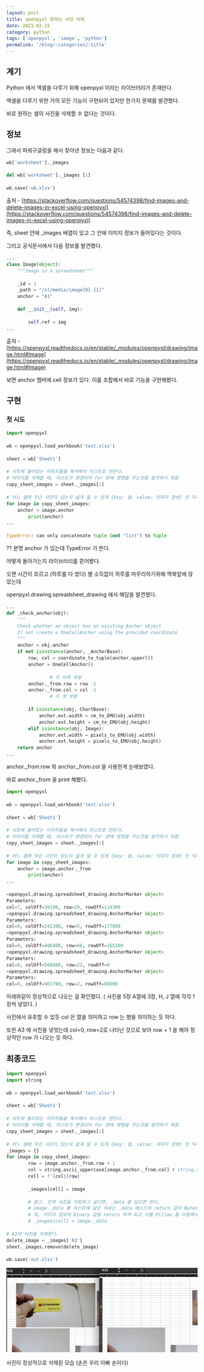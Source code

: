 ```yaml
---
layout: post
title: openpyxl 원하는 사진 삭제
date: 2021-02-15
category: python
tags: ['openpyxl', 'image', 'python']
permalink: '/blog/:categories/:title'
---
```


## 계기

Python 에서 엑셀을 다루기 위해 openpyxl 이라는 라이브러리가 존재한다.

엑셀을 다루기 위한 거의 모든 기능이 구현되어 있지만 한가지 문제를 발견했다.

바로 원하는 셀의 사진을 삭제할 수 없다는 것이다.

## 정보

그래서 파워구글링을 해서 찾아낸 정보는 다음과 같다.

```python
wb['worksheet']._images

del wb['worksheet']._images [1]

wb.save('wb.xlsx')
```

출처 - [https://stackoverflow.com/questions/54574398/find-images-and-delete-images-in-excel-using-openpyxl](https://stackoverflow.com/questions/54574398/find-images-and-delete-images-in-excel-using-openpyxl)

즉, sheet 안에 _images 배열이 있고 그 안에 이미지 정보가 들어있다는 것이다.

그리고 공식문서에서 다음 정보를 발견했다.

```python
...
class Image(object):
    """Image in a spreadsheet"""

    _id = 1
    _path = "/xl/media/image{0}.{1}"
    anchor = "A1"

    def __init__(self, img):

        self.ref = img
...
```

출처 - [https://openpyxl.readthedocs.io/en/stable/_modules/openpyxl/drawing/image.html#Image](https://openpyxl.readthedocs.io/en/stable/_modules/openpyxl/drawing/image.html#Image)

보면 anchor 멤버에 cell 정보가 있다. 이를 조합해서 바로 기능을 구현해봤다.

## 구현

### 첫 시도

```python
import openpyxl

wb = openpyxl.load_workbook('test.xlsx')

sheet = wb['Sheet1']

# 시트에 들어있는 이미지들을 복사해서 리스트로 만든다.
# 이미지를 삭제할 때, 리스트가 변경되어 for 문에 영향을 주는것을 방지하기 위함
copy_sheet_images = sheet._images[:]

# 어느 셀에 무슨 사진이 있는지 쉽게 알 수 있게 {key: 셀, value: 이미지 정보} 인 딕셔너리를 만듬
for image in copy_sheet_images:
    anchor = image.anchor
		print(anchor)
...

TypeError: can only concatenate tuple (not "list") to tuple
```

?? 분명 anchor 가 있는데 TypeError 가 뜬다.

어떻게 돌아가는지 라이브러리를 뜯어봤다.

오랜 시간이 흐르고 (하루를 다 썼다) 별 소득없이 하루를 마무리하기위해 맥북앞에 앉았는데

openpyxl.drawing.spreadsheet_drawing 에서 해답을 발견했다.

```python
...
def _check_anchor(obj):
    """
    Check whether an object has an existing Anchor object
    If not create a OneCellAnchor using the provided coordinate
    """
    anchor = obj.anchor
    if not isinstance(anchor, _AnchorBase):
        row, col = coordinate_to_tuple(anchor.upper())
        anchor = OneCellAnchor()

				# 이 아래 부분
        anchor._from.row = row -1
        anchor._from.col = col -1
				# 이 윗 부분

        if isinstance(obj, ChartBase):
            anchor.ext.width = cm_to_EMU(obj.width)
            anchor.ext.height = cm_to_EMU(obj.height)
        elif isinstance(obj, Image):
            anchor.ext.width = pixels_to_EMU(obj.width)
            anchor.ext.height = pixels_to_EMU(obj.height)
    return anchor
...
```

anchor._from.row 와 anchor._from.col 을 사용한게 눈에보였다.

바로 anchor._from 을 print 해봤다.

```python
import openpyxl

wb = openpyxl.load_workbook('test.xlsx')

sheet = wb['Sheet1']

# 시트에 들어있는 이미지들을 복사해서 리스트로 만든다.
# 이미지를 삭제할 때, 리스트가 변경되어 for 문에 영향을 주는것을 방지하기 위함
copy_sheet_images = sheet._images[:]

# 어느 셀에 무슨 사진이 있는지 쉽게 알 수 있게 {key: 셀, value: 이미지 정보} 인 딕셔너리를 만듬
for image in copy_sheet_images:
    anchor = image.anchor._from
		print(anchor)
...

<openpyxl.drawing.spreadsheet_drawing.AnchorMarker object>
Parameters:
col=7, colOff=38100, row=29, rowOff=114300
<openpyxl.drawing.spreadsheet_drawing.AnchorMarker object>
Parameters:
col=9, colOff=241300, row=5, rowOff=177800
<openpyxl.drawing.spreadsheet_drawing.AnchorMarker object>
Parameters:
col=0, colOff=406400, row=66, rowOff=165100
<openpyxl.drawing.spreadsheet_drawing.AnchorMarker object>
Parameters:
col=0, colOff=508000, row=22, rowOff=0
<openpyxl.drawing.spreadsheet_drawing.AnchorMarker object>
Parameters:
col=0, colOff=901700, row=2, rowOff=88900
```

아래와같이 정상적으로 나오는 걸 확인했다. ( 사진을 5장 A열에 3장, H, J 열에 각각 1장씩 넣었다. ) 

사진에서 유추할 수 있듯 col 은 열을 의미하고 row 는 행을 의미하는 듯 하다.

또한 A3 에 사진을 넣엇는데 col=0, row=2로 나타난 것으로 보아 row + 1 을 해야 정상적인 row 가 나오는 듯 하다.

## 최종코드

```python
import openpyxl
import string

wb = openpyxl.load_workbook('test.xlsx')

sheet = wb['Sheet1']

# 시트에 들어있는 이미지들을 복사해서 리스트로 만든다.
# 이미지를 삭제할 때, 리스트가 변경되어 for 문에 영향을 주는것을 방지하기 위함
copy_sheet_images = sheet._images[:]

# 어느 셀에 무슨 사진이 있는지 쉽게 알 수 있게 {key: 셀, value: 이미지 정보} 인 딕셔너리를 만듬
_images = {}
for image in copy_sheet_images:
		row = image.anchor._from.row + 1
		col = string.ascii_uppercase[image.anchor._from.col] # string.ascii_uppercase 는 대문자를 다 모아둔 리스트
		cell = f'{col}{row}'

		_images[cell] = image
		
		# 참고. 만약 사진을 저장하고 싶다면, _data 를 담으면 된다.
		# image._data 를 리스트에 담은 이유는 _data 메소드의 return 값이 BytesIO().read() 값이다.
		# 즉, 이미지 정보의 binary 값을 return 하게 되고 이를 Pillow 를 이용해서 읽을 계획
		# _images[cell] = image._data

# A3의 사진을 삭제한다.
delete_image = _images['A3']
sheet._images.remove(delete_image)

wb.save('out.xlsx')
```

![example](/assets/2021-02-15-openpyxl_image/example.png)

사진이 정상적으로 삭제된 모습 (손은 우리 아빠 손이다)
